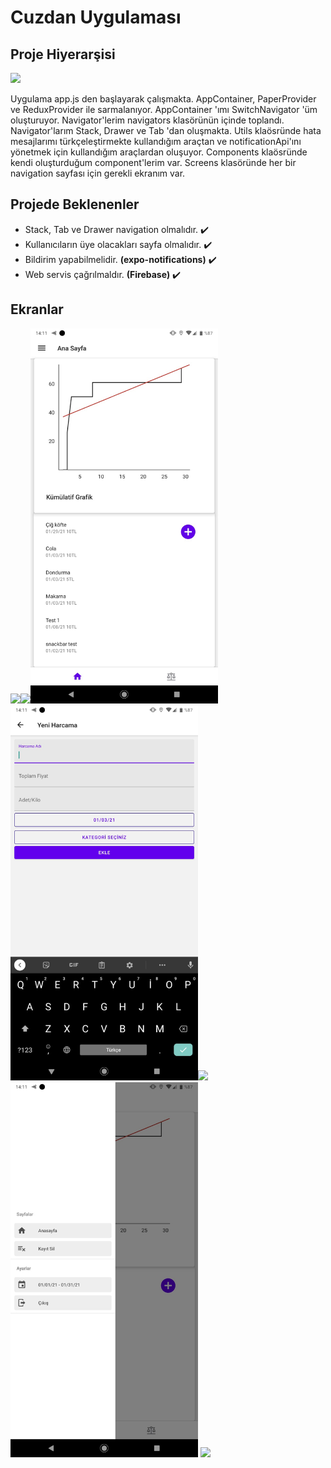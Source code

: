 # Cuzdan Uygulaması

## Proje Hiyerarşisi
<img src="./images/hiyerarşi.png?raw=true" width="300">



Uygulama app.js den başlayarak çalışmakta.  AppContainer, PaperProvider ve ReduxProvider ile sarmalanıyor. AppContainer 'ımı SwitchNavigator 'üm oluşturuyor.
Navigator'lerim navigators klasörünün içinde toplandı. Navigator'larım Stack, Drawer ve Tab 'dan oluşmakta. Utils klaösründe hata mesajlarımı türkçeleştirmekte
kullandığım araçtan ve notificationApi'ını yönetmek için kullandığım araçlardan oluşuyor. Components klaösründe kendi oluşturduğum component'lerim var. Screens
klasöründe her bir navigation sayfası için gerekli ekranım var.


## Projede Beklenenler


* Stack, Tab ve Drawer navigation olmalıdır. :heavy_check_mark:
* Kullanıcıların üye olacakları sayfa olmalıdır. :heavy_check_mark:
* Bildirim yapabilmelidir. **(expo-notifications)** :heavy_check_mark:
* Web servis çağrılmaldır. **(Firebase)** :heavy_check_mark:

## Ekranlar
<img src="./images/Giriş.jpeg?raw=true" width="300"><img src="./images/kayıt-ol.jpeg?raw=true" width="300"><img src="./images/ana-ekran.jpeg?raw=true" width="300">
<img src="./images/ekleme.jpeg?raw=true" width="300"><img src="./images/kategori-seçim.jpeg?raw=true" width="300"><img src="./images/drawer-menu.jpeg?raw=true" width="300">
<img src="./images/kayıtlar.jpeg?raw=true" width="300">

